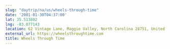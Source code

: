 ```yaml
---
slug: "daytrip/na/us/wheels-through-time"
date: '2001-01-30T04:37:00'
lat: 35.513802
lng: -83.077143
location: 62 Vintage Lane, Maggie Valley, North Carolina 28751, United States
external_url: https://wheelsthroughtime.com
title: Wheels Through Time
---
```



